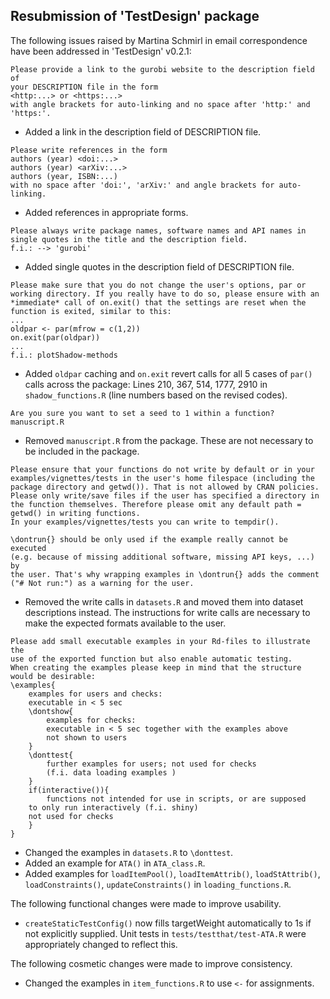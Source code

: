## Resubmission of 'TestDesign' package

The following issues raised by Martina Schmirl in email correspondence have been addressed in 'TestDesign' v0.2.1:

```
Please provide a link to the gurobi website to the description field of 
your DESCRIPTION file in the form
<http:...> or <https:...>
with angle brackets for auto-linking and no space after 'http:' and
'https:'.
```
* Added a link in the description field of DESCRIPTION file.

```
Please write references in the form
authors (year) <doi:...>
authors (year) <arXiv:...>
authors (year, ISBN:...)
with no space after 'doi:', 'arXiv:' and angle brackets for auto-linking.
```
* Added references in appropriate forms.

```
Please always write package names, software names and API names in 
single quotes in the title and the description field.
f.i.: --> 'gurobi'
```
* Added single quotes in the description field of DESCRIPTION file.

```
Please make sure that you do not change the user's options, par or 
working directory. If you really have to do so, please ensure with an 
*immediate* call of on.exit() that the settings are reset when the 
function is exited, similar to this:
...
oldpar <- par(mfrow = c(1,2))
on.exit(par(oldpar))
...
f.i.: plotShadow-methods
```
* Added `oldpar` caching and `on.exit` revert calls for all 5 cases of `par()` calls across the package: Lines 210, 367, 514, 1777, 2910 in `shadow_functions.R` (line numbers based on the revised codes).

```
Are you sure you want to set a seed to 1 within a function? manuscript.R
```
* Removed `manuscript.R` from the package. These are not necessary to be included in the package.

```
Please ensure that your functions do not write by default or in your 
examples/vignettes/tests in the user's home filespace (including the 
package directory and getwd()). That is not allowed by CRAN policies. 
Please only write/save files if the user has specified a directory in 
the function themselves. Therefore please omit any default path = 
getwd() in writing functions.
In your examples/vignettes/tests you can write to tempdir().

\dontrun{} should be only used if the example really cannot be executed 
(e.g. because of missing additional software, missing API keys, ...) by 
the user. That's why wrapping examples in \dontrun{} adds the comment 
("# Not run:") as a warning for the user.
```
* Removed the write calls in `datasets.R` and moved them into dataset descriptions instead. The instructions for write calls are necessary to make the expected formats available to the user.

```
Please add small executable examples in your Rd-files to illustrate the 
use of the exported function but also enable automatic testing.
When creating the examples please keep in mind that the structure
would be desirable:
\examples{
    examples for users and checks:
    executable in < 5 sec
    \dontshow{
        examples for checks:
        executable in < 5 sec together with the examples above
        not shown to users
    }
    \donttest{
        further examples for users; not used for checks
        (f.i. data loading examples )
    }
    if(interactive()){
        functions not intended for use in scripts, or are supposed
    to only run interactively (f.i. shiny)
    not used for checks
    }
}
```
* Changed the examples in `datasets.R` to `\donttest`.
* Added an example for `ATA()` in `ATA_class.R`.
* Added examples for `loadItemPool()`, `loadItemAttrib()`, `loadStAttrib()`, `loadConstraints()`, `updateConstraints()` in `loading_functions.R`.

The following functional changes were made to improve usability.

* `createStaticTestConfig()` now fills targetWeight automatically to 1s if not explicitly supplied. Unit tests in `tests/testthat/test-ATA.R` were appropriately changed to reflect this.

The following cosmetic changes were made to improve consistency.

* Changed the examples in `item_functions.R` to use `<-` for assignments.
